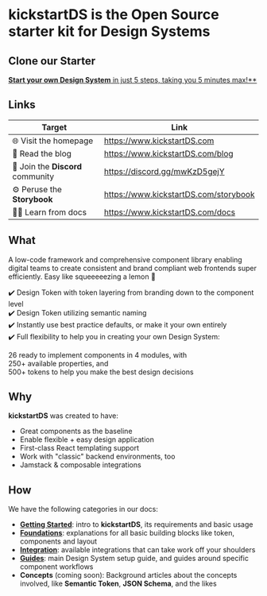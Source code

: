 # kickstartDS is the Open Source starter kit for Design Systems

## Clone our Starter

[**Start your own Design System** in just 5 steps, taking you 5 minutes max!**](https://www.kickstartDS.com/docs/guides/)

## Links

| Target                            | Link                                  |
|-----------------------------------|---------------------------------------|
|🌐 Visit the homepage              | https://www.kickstartDS.com           |
|📝 Read the blog                   | https://www.kickstartDS.com/blog      |
|👫 Join the **Discord** community  | https://discord.gg/mwKzD5gejY         |
|⚙️ Peruse the **Storybook**        | https://www.kickstartDS.com/storybook |
|🧑‍🏫 Learn from docs                 | https://www.kickstartDS.com/docs      |

## What

A low-code framework and comprehensive component library enabling digital teams to create consistent and brand compliant web frontends super efficiently.
Easy like squeeeeezing a lemon 🍋 

✔️ Design Token with token layering from branding down to the component level<br/>
✔️ Design Token utilizing semantic naming<br/>
✔️ Instantly use best practice defaults, or make it your own entirely<br/>
✔️ Full flexibility to help you in creating your own Design System:<br/>

26 ready to implement components in 4 modules, with<br/>
250+ available properties, and<br/>
500+ tokens to help you make the best design decisions 

## Why

**kickstartDS** was created to have:

- Great components as the baseline<br/>
- Enable flexible + easy design application<br/>
- First-class React templating support<br/>
- Work with "classic" backend environments, too<br/>
- Jamstack & composable integrations

## How

We have the following categories in our docs:

- [**Getting Started**](https://www.kickstartds.com/docs/intro/): intro to **kickstartDS**, its requirements and basic usage<br/>
- [**Foundations**](https://www.kickstartds.com/docs/foundations/): explanations for all basic building blocks like token, components and layout<br/>
- [**Integration**](https://www.kickstartds.com/docs/integration/): available integrations that can take work off your shoulders<br/>
- [**Guides**](https://www.kickstartds.com/docs/guides/): main Design System setup guide, and guides around specific component workflows<br/>
- **Concepts** (coming soon): Background articles about the concepts involved, like **Semantic Token**, **JSON Schema**, and the likes<br/>
